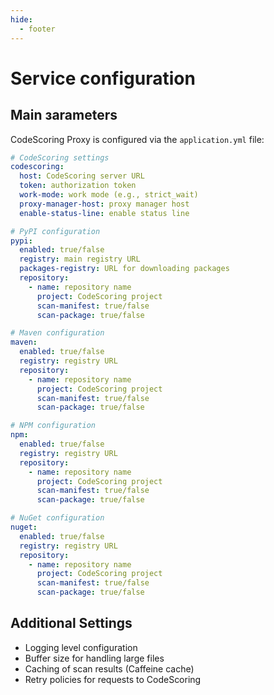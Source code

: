 ```yaml
---
hide:
  - footer
---
```


# Service сonfiguration

## Main зarameters

CodeScoring Proxy is configured via the `application.yml` file:

```yaml
# CodeScoring settings
codescoring:
  host: CodeScoring server URL
  token: authorization token
  work-mode: work mode (e.g., strict_wait)
  proxy-manager-host: proxy manager host
  enable-status-line: enable status line

# PyPI configuration
pypi:
  enabled: true/false
  registry: main registry URL
  packages-registry: URL for downloading packages
  repository:
    - name: repository name
      project: CodeScoring project
      scan-manifest: true/false
      scan-package: true/false

# Maven configuration
maven:
  enabled: true/false
  registry: registry URL
  repository:
    - name: repository name
      project: CodeScoring project
      scan-manifest: true/false
      scan-package: true/false

# NPM configuration
npm:
  enabled: true/false
  registry: registry URL
  repository:
    - name: repository name
      project: CodeScoring project
      scan-manifest: true/false
      scan-package: true/false

# NuGet configuration
nuget:
  enabled: true/false
  registry: registry URL
  repository:
    - name: repository name
      project: CodeScoring project
      scan-manifest: true/false
      scan-package: true/false
````

## Additional Settings

- Logging level configuration
- Buffer size for handling large files
- Caching of scan results (Caffeine cache)
- Retry policies for requests to CodeScoring
